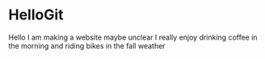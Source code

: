# HelloGit

Hello I am making a website maybe unclear
I really enjoy drinking coffee in the morning 
and riding bikes in the fall weather
